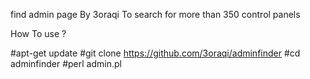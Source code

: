 find admin page By 3oraqi 
To search for more than 350 control panels









How To use ? 

#apt-get update 
#git clone https://github.com/3oraqi/adminfinder
#cd adminfinder
#perl admin.pl




